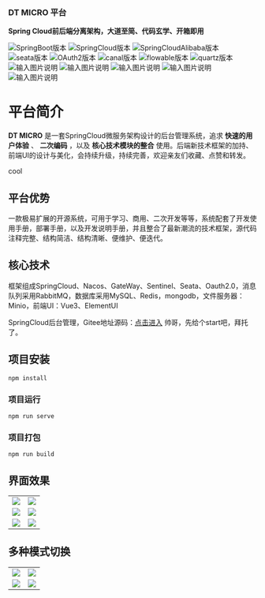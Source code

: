 ### DT MICRO 平台

 **Spring Cloud前后端分离架构，大道至简、代码玄学、开箱即用**  <br>

![SpringBoot版本](https://img.shields.io/badge/spring--boot-2.3.2-brightgreen.svg "SpringBoot版本") 
![SpringCloud版本](https://img.shields.io/badge/spring-cloud--Hoxton.SR9-brightgreen.svg "SpringCloud版本]")
![SpringCloudAlibaba版本](https://img.shields.io/badge/spring-cloud--alibaba--2.2.6-brightgreen.svg "SpringCloudAlibaba版本")
![seata版本](https://img.shields.io/badge/seata-1.4.2-brightgreen.svg "seata版本")
![OAuth2版本](https://img.shields.io/badge/oauth2-2.2.5-brightgreen.svg "OAuth2版本")
![canal版本](https://img.shields.io/badge/canal-1.1.4-brightgreen.svg "canal版本")
![flowable版本](https://img.shields.io/badge/flowable-6.7.1-brightgreen.svg "flowable版本")
![quartz版本](https://img.shields.io/badge/quartz-2.3.5-brightgreen.svg "quartz版本")
![输入图片说明](https://img.shields.io/badge/MySQL-8.0.81-brightgreen "在这里输入图片标题") 
![输入图片说明](https://img.shields.io/badge/redis-6.0.6-brightgreen "在这里输入图片标题")
![输入图片说明](https://img.shields.io/badge/mybatisplus-3.4.6-brightgreen "在这里输入图片标题")
![输入图片说明](https://img.shields.io/badge/easyexcel-2.2.0beta2-brightgreen "在这里输入图片标题")
![输入图片说明](https://img.shields.io/badge/Vue-3.5.0-brightgreen "在这里输入图片标题")  
 

# 平台简介

 **DT MICRO**  是一套SpringCloud微服务架构设计的后台管理系统，追求 **快速的用户体验** 、 **二次编码** ，以及 **核心技术模块的整合** 使用。后端新技术框架的加持、前端UI的设计与美化，会持续升级，持续完善，欢迎亲友们收藏、点赞和转发。


cool


## 平台优势

一款极易扩展的开源系统，可用于学习、商用、二次开发等等，系统配套了开发使用手册，部署手册，以及开发说明手册，并且整合了最新潮流的技术框架，源代码注释完整、结构简洁、结构清晰、便维护、便迭代。

## 核心技术

框架组成SpringCloud、Nacos、GateWay、Sentinel、Seata、Oauth2.0，消息队列采用RabbitMQ，数据库采用MySQL、Redis，mongodb，文件服务器：Minio，前端UI：Vue3、ElementUI

SpringCloud后台管理，Gitee地址源码：[点击进入](https://gitee.com/summerydf/dtmicroservice) 帅哥，先给个start吧，拜托了。


## 项目安装
```
npm install
```

### 项目运行
```
npm run serve
```

### 项目打包
```
npm run build
```
## 界面效果


<table>
    <tr>
        <td><img src="https://img-blog.csdnimg.cn/7c41daa58feb4f93a81ed2d9620836be.png?x-oss-process=image/watermark,type_ZHJvaWRzYW5zZmFsbGJhY2s,shadow_50,text_Q1NETiBARFTovrDnmb0=,size_20,color_FFFFFF,t_70,g_se,x_16"></img></td>
        <td><img src="https://img-blog.csdnimg.cn/7166a98fc6ea452a8e424f5e65794222.png?x-oss-process=image/watermark,type_ZHJvaWRzYW5zZmFsbGJhY2s,shadow_50,text_Q1NETiBARFTovrDnmb0=,size_20,color_FFFFFF,t_70,g_se,x_16"></img></td>
    </tr>

<tr>
        <td><img src="https://img-blog.csdnimg.cn/c410e36ef6d14d598b1e215a635d5feb.png?x-oss-process=image/watermark,type_ZHJvaWRzYW5zZmFsbGJhY2s,shadow_50,text_Q1NETiBARFTovrDnmb0=,size_20,color_FFFFFF,t_70,g_se,x_16"></img></td>
        <td><img src="https://img-blog.csdnimg.cn/69f3a145396e4c3693c5adfb76273cd7.png?x-oss-process=image/watermark,type_ZHJvaWRzYW5zZmFsbGJhY2s,shadow_50,text_Q1NETiBARFTovrDnmb0=,size_20,color_FFFFFF,t_70,g_se,x_16"></img></td>
    </tr>

<tr>
        <td><img src="https://img-blog.csdnimg.cn/af292547630d4bcdb30cdf262e9dc8bc.png?x-oss-process=image/watermark,type_ZHJvaWRzYW5zZmFsbGJhY2s,shadow_50,text_Q1NETiBARFTovrDnmb0=,size_20,color_FFFFFF,t_70,g_se,x_16"></img></td>
        <td><img src="https://img-blog.csdnimg.cn/b19412eee62f4abcb3c691e5e8fc68ba.png?x-oss-process=image/watermark,type_ZHJvaWRzYW5zZmFsbGJhY2s,shadow_50,text_Q1NETiBARFTovrDnmb0=,size_20,color_FFFFFF,t_70,g_se,x_16"></img></td>
    </tr>
  
</table>

## 多种模式切换
<table>
    <tr>
        <td><img src="https://img-blog.csdnimg.cn/02e208dad47a4824bd910ded55fd7a7b.png?x-oss-process=image/watermark,type_ZHJvaWRzYW5zZmFsbGJhY2s,shadow_50,text_Q1NETiBARFTovrDnmb0=,size_20,color_FFFFFF,t_70,g_se,x_16"></img></td>
        <td><img src="https://img-blog.csdnimg.cn/bb3fa71512a74d489b82fa454a018ed9.png?x-oss-process=image/watermark,type_ZHJvaWRzYW5zZmFsbGJhY2s,shadow_50,text_Q1NETiBARFTovrDnmb0=,size_20,color_FFFFFF,t_70,g_se,x_16"></img></td>
    </tr>

<tr>
        <td><img src="https://img-blog.csdnimg.cn/25209d60088b461a8fb14f7afa2a0944.png?x-oss-process=image/watermark,type_ZHJvaWRzYW5zZmFsbGJhY2s,shadow_50,text_Q1NETiBARFTovrDnmb0=,size_20,color_FFFFFF,t_70,g_se,x_16"></img></td>
        <td><img src="https://img-blog.csdnimg.cn/4d782a4f0d9947278679649627207dd6.png?x-oss-process=image/watermark,type_ZHJvaWRzYW5zZmFsbGJhY2s,shadow_50,text_Q1NETiBARFTovrDnmb0=,size_20,color_FFFFFF,t_70,g_se,x_16"></img></td>
    </tr>
  
</table>
